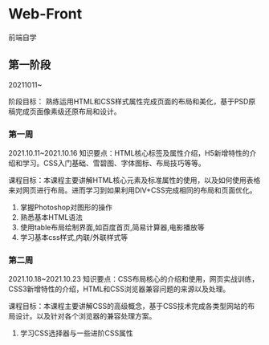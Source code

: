 # Web-Front
前端自学

## 第一阶段
20211011~

阶段目标：
熟练运用HTML和CSS样式属性完成页面的布局和美化，基于PSD原稿完成页面像素级还原布局和设计。
### 第一周
2021.10.11~2021.10.16
知识要点：HTML核心标签及属性介绍，H5新增特性的介绍和学习。CSS入门基础、雪碧图、字体图标、布局技巧等等。

课程目标：本课程主要讲解HTML核心元素及标准属性的使用，以及如何使用表格来对网页进行布局。进而学习到如果利用DIV+CSS完成相同的布局和页面优化。

1. 掌握Photoshop对图形的操作
2. 熟悉基本HTML语法
3. 使用table布局绘制界面,如百度首页,简易计算器,电影播放等
4. 学习基本css样式,内联/外联样式等

### 第二周
2021.10.18~2021.10.23
知识要点：CSS布局核心的介绍和使用，网页实战训练，CSS3新增特性的介绍，HTML和CSS浏览器兼容问题的来源以及处理。

课程目标：本课程主要讲解CSS的高级概念，基于CSS技术完成各类型网站的布局设计。以及针对各个浏览器的兼容处理方案。

1. 学习CSS选择器与一些进阶CSS属性



































